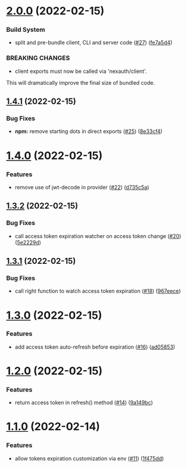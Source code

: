 # [2.0.0](https://github.com/betagouv/nexauth/compare/v1.4.1...v2.0.0) (2022-02-15)


### Build System

* split and pre-bundle client, CLI and server code ([#27](https://github.com/betagouv/nexauth/issues/27)) ([fe7a5d4](https://github.com/betagouv/nexauth/commit/fe7a5d422411148e95ea9bf5c24a92db22d5b56f))


### BREAKING CHANGES

* client exports must now be called via 'nexauth/client'.

This will dramatically improve the final size of bundled code.

## [1.4.1](https://github.com/betagouv/nexauth/compare/v1.4.0...v1.4.1) (2022-02-15)


### Bug Fixes

* **npm:** remove starting dots in direct exports ([#25](https://github.com/betagouv/nexauth/issues/25)) ([8e33cf4](https://github.com/betagouv/nexauth/commit/8e33cf4cd8f90660fd589e1bd66618ec79ed7184))

# [1.4.0](https://github.com/betagouv/nexauth/compare/v1.3.2...v1.4.0) (2022-02-15)


### Features

* remove use of jwt-decode in provider ([#22](https://github.com/betagouv/nexauth/issues/22)) ([d735c5a](https://github.com/betagouv/nexauth/commit/d735c5a6247497ac312fbba22f6e05713ae8665a))

## [1.3.2](https://github.com/betagouv/nexauth/compare/v1.3.1...v1.3.2) (2022-02-15)


### Bug Fixes

* call access token expiration watcher on access token change ([#20](https://github.com/betagouv/nexauth/issues/20)) ([5e2229d](https://github.com/betagouv/nexauth/commit/5e2229d3def0e8cae41564983c8a31e197ce3c8f))

## [1.3.1](https://github.com/betagouv/nexauth/compare/v1.3.0...v1.3.1) (2022-02-15)


### Bug Fixes

* call right function to watch access token expiration ([#18](https://github.com/betagouv/nexauth/issues/18)) ([967eece](https://github.com/betagouv/nexauth/commit/967eece83cc9049c6330da0d4a6cdd2d2f712127))

# [1.3.0](https://github.com/betagouv/nexauth/compare/v1.2.0...v1.3.0) (2022-02-15)


### Features

* add access token auto-refresh before expiration ([#16](https://github.com/betagouv/nexauth/issues/16)) ([ad05853](https://github.com/betagouv/nexauth/commit/ad058532be31c4a0cd18119287e5924f5d3657a1))

# [1.2.0](https://github.com/betagouv/nexauth/compare/v1.1.0...v1.2.0) (2022-02-15)


### Features

* return access token in refresh() method ([#14](https://github.com/betagouv/nexauth/issues/14)) ([9a149bc](https://github.com/betagouv/nexauth/commit/9a149bc225cb9401b84b8ae7d7a8279dfd44d356))

# [1.1.0](https://github.com/betagouv/nexauth/compare/v1.0.0...v1.1.0) (2022-02-14)


### Features

* allow tokens expiration customization via env ([#11](https://github.com/betagouv/nexauth/issues/11)) ([1f475dd](https://github.com/betagouv/nexauth/commit/1f475ddedb512572a5a1bd6e4bcd23f82ebaef18))
